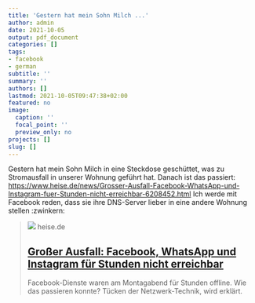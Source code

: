 ```yaml
---
title: 'Gestern hat mein Sohn Milch ...'
author: admin
date: 2021-10-05
output: pdf_document
categories: []
tags:
- facebook
- german
subtitle: ''
summary: ''
authors: []
lastmod: 2021-10-05T09:47:38+02:00
featured: no
image:
  caption: ''
  focal_point: ''
  preview_only: no
projects: []
slug: []
---
```

Gestern hat mein Sohn Milch in eine Steckdose geschüttet, was zu Stromausfall in unserer Wohnung geführt hat. Danach ist das passiert: https://www.heise.de/news/Grosser-Ausfall-Facebook-WhatsApp-und-Instagram-fuer-Stunden-nicht-erreichbar-6208452.html Ich werde mit Facebook reden, dass sie ihre DNS-Server lieber in eine andere Wohnung stellen :zwinkern:
> [![](https://heise.cloudimg.io/bound/1200x1200/q85.png-lossy-85.webp-lossy-85.foil1/_www-heise-de_/imgs/18/3/1/7/8/6/9/1/shutterstock_1300829641-ef54cba3c95ae689.jpeg)](https://www.heise.de/news/Grosser-Ausfall-Facebook-WhatsApp-und-Instagram-fuer-Stunden-nicht-erreichbar-6208452.html)
> heise.de
> ## [Großer Ausfall: Facebook, WhatsApp und Instagram für Stunden nicht erreichbar](https://www.heise.de/news/Grosser-Ausfall-Facebook-WhatsApp-und-Instagram-fuer-Stunden-nicht-erreichbar-6208452.html)
>
>Facebook-Dienste waren am Montagabend für Stunden offline. Wie das passieren konnte? Tücken der Netzwerk-Technik, wird erklärt.

